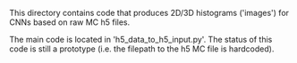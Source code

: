 This directory contains code that produces 2D/3D histograms ('images') for CNNs based on raw MC h5 files.

The main code is located in 'h5_data_to_h5_input.py'. The status of this code is still a prototype (i.e. the filepath to the h5 MC file is hardcoded).

